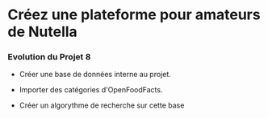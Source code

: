 # Créez une plateforme pour amateurs de Nutella

### Evolution du Projet 8

* Créer une base de données interne au projet.

* Importer des catégories d'OpenFoodFacts.

* Créer un algorythme de recherche sur cette base 


